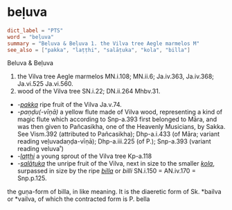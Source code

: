 # beḷuva

``` toml
dict_label = "PTS"
word = "beḷuva"
summary = "Beluva & Beḷuva 1. the Vilva tree Aegle marmelos M"
see_also = ["pakka", "laṭṭhi", "salāṭuka", "kola", "billa"]
```

Beluva & Beḷuva
1. the Vilva tree Aegle marmelos MN.i.108; MN.ii.6; Ja.iv.363, Ja.iv.368; Ja.vi.525 Ja.vi.560.
2. wood of the Vilva tree SN.i.22; DN.ii.264 Mhbv.31.

* *\-[pakka](pakka.md)* ripe fruit of the Vilva Ja.v.74.
* *\-paṇḍu(\-vīṇā)* a yellow flute made of Vilva wood, representing a kind of magic flute which according to Snp\-a.393 first belonged to Māra, and was then given to Pañcasikha, one of the Heavenly Musicians, by Sakka. See Vism.392 (attributed to Pañcasikha); Dhp\-a.i.433 (of Māra; variant reading veḷuvadaṇḍa\-vīṇā); Dhp\-a.iii.225 (of P.); Snp\-a.393 (variant reading veluva˚)
* *\-[laṭṭhi](laṭṭhi.md)* a young sprout of the Vilva tree Kp\-a.118
* *\-[salāṭuka](salāṭuka.md)* the unripe fruit of the Vilva, next in size to the smaller *[kola](kola.md)*, surpassed in size by the ripe *[billa](billa.md)* or *billi* SN.i.150 = AN.iv.170 = Snp.p.125.

the guṇa\-form of billa, in like meaning. It is the diaeretic form of Sk. \*bailva or \*vailva, of which the contracted form is P. bella

